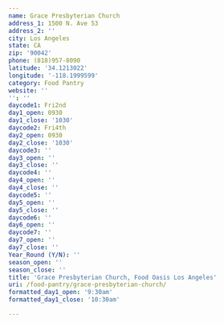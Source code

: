 ```yaml
---
name: Grace Presbyterian Church
address_1: 1500 N. Ave 53
address_2: ''
city: Los Angeles
state: CA
zip: '90042'
phone: (818)957-8090
latitude: '34.1213022'
longitude: '-118.1999599'
category: Food Pantry
website: ''
'': ''
daycode1: Fri2nd
day1_open: 0930
day1_close: '1030'
daycode2: Fri4th
day2_open: 0930
day2_close: '1030'
daycode3: ''
day3_open: ''
day3_close: ''
daycode4: ''
day4_open: ''
day4_close: ''
daycode5: ''
day5_open: ''
day5_close: ''
daycode6: ''
day6_open: ''
daycode7: ''
day7_open: ''
day7_close: ''
Year_Round (Y/N): ''
season_open: ''
season_close: ''
title: 'Grace Presbyterian Church, Food Oasis Los Angeles'
uri: /food-pantry/grace-presbyterian-church/
formatted_day1_open: '9:30am'
formatted_day1_close: '10:30am'

---
```

